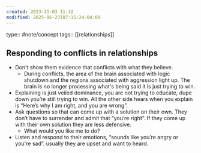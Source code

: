 ```yaml
---
created: 2023-11-03 11:32
modified: 2025-06-23T07:15:24-04:00
---
```

type:: #note/concept 
tags:: [[relationships]]
## Responding to conflicts in relationships

- Don’t show them evidence that conflicts with what they believe.
	- During conflicts, the area of the brain associated with logic shutdown and the regions associated with aggression light up. The brain is no longer processing what's being said it is just trying to win.
- Explaining is just veiled dominance, you are not trying to educate, dupe down you’re still trying to win. All the other side hears when you explain is “Here’s why I am right, and you are wrong”.
- Ask questions so that can come up with a solution on their own. They don’t have to surrender and admit that “you’re right”. If they come up with their own solution they are less defensive.
	- What would you like me to do?
- Listen and respond to their emotions, “sounds like you’re angry or you're sad”. usually they are upset and want to heard.
